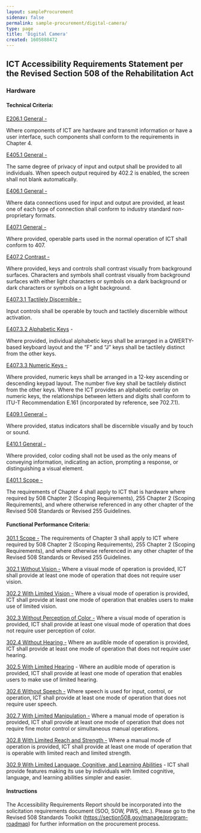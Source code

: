 ```yaml
---
layout: sampleProcurement 
sidenav: false 
permalink: sample-procurement/digital-camera/
type: page
title: 'Digital Camera'
created: 1605888472
---
```


## **ICT Accessibility Requirements Statement per the Revised Section 508 of the Rehabilitation Act**

### **Hardware**

#### **Technical Criteria:**

[E206.1 General -][1]

Where components of ICT are hardware and transmit information or have a user interface, such components shall conform to the requirements in Chapter 4.

[E405.1 General -][2]

The same degree of privacy of input and output shall be provided to all individuals. When speech output required by 402.2 is enabled, the screen shall not blank automatically.

[E406.1 General -][3]

Where data connections used for input and output are provided, at least one of each type of connection shall conform to industry standard non-proprietary formats.

[E407.1 General -][4]

Where provided, operable parts used in the normal operation of ICT shall conform to 407.

[E407.2 Contrast -][4]

Where provided, keys and controls shall contrast visually from background surfaces. Characters and symbols shall contrast visually from background surfaces with either light characters or symbols on a dark background or dark characters or symbols on a light background.

[E407.3.1 Tactilely Discernible -][5]

Input controls shall be operable by touch and tactilely discernible without activation.

[E407.3.2 Alphabetic Keys][5] -

Where provided, individual alphabetic keys shall be arranged in a QWERTY-based keyboard layout and the “F” and “J” keys shall be tactilely distinct from the other keys.

[E407.3.3 Numeric Keys -][5]

Where provided, numeric keys shall be arranged in a 12-key ascending or descending keypad layout. The number five key shall be tactilely distinct from the other keys. Where the ICT provides an alphabetic overlay on numeric keys, the relationships between letters and digits shall conform to ITU-T Recommendation E.161 (incorporated by reference, see 702.7.1).

[E409.1 General -][6]

Where provided, status indicators shall be discernible visually and by touch or sound.

[E410.1 General -][6]

Where provided, color coding shall not be used as the only means of conveying information, indicating an action, prompting a response, or distinguishing a visual element.

[E401.1 Scope -][7]

The requirements of Chapter 4 shall apply to ICT that is hardware where required by 508 Chapter 2 (Scoping Requirements), 255 Chapter 2 (Scoping Requirements), and where otherwise referenced in any other chapter of the Revised 508 Standards or Revised 255 Guidelines.

#### **Functional Performance Criteria:**

[301.1 Scope -][8] The requirements of Chapter 3 shall apply to ICT where required by 508 Chapter 2 (Scoping Requirements), 255 Chapter 2 (Scoping Requirements), and where otherwise referenced in any other chapter of the Revised 508 Standards or Revised 255 Guidelines.

[302.1 Without Vision -][9] Where a visual mode of operation is provided, ICT shall provide at least one mode of operation that does not require user vision.

[302.2 With Limited Vision -][9] Where a visual mode of operation is provided, ICT shall provide at least one mode of operation that enables users to make use of limited vision.

[302.3 Without Perception of Color -][9] Where a visual mode of operation is provided, ICT shall provide at least one visual mode of operation that does not require user perception of color.

[302.4 Without Hearing -][9] Where an audible mode of operation is provided, ICT shall provide at least one mode of operation that does not require user hearing.

[302.5 With Limited Hearing][9] - Where an audible mode of operation is provided, ICT shall provide at least one mode of operation that enables users to make use of limited hearing.

[302.6 Without Speech -][9] Where speech is used for input, control, or operation, ICT shall provide at least one mode of operation that does not require user speech.

[302.7 With Limited Manipulation -][9] Where a manual mode of operation is provided, ICT shall provide at least one mode of operation that does not require fine motor control or simultaneous manual operations.

[302.8 With Limited Reach and Strength -][9] Where a manual mode of operation is provided, ICT shall provide at least one mode of operation that is operable with limited reach and limited strength.

[302.9 With Limited Language, Cognitive, and Learning Abilities][9] - ICT shall provide features making its use by individuals with limited cognitive, language, and learning abilities simpler and easier.

#### **Instructions**

The Accessibility Requirements Report should be incorporated into the solicitation requirements document (SOO, SOW, PWS, etc.). Please go to the Revised 508 Standards Toolkit (<a href="{{site.baseurl}}/manage/program-roadmap">https://section508.gov/manage/program-roadmap</a>) for further information on the procurement process.

 [1]: {{site.baseurl}}/ict-accessibility#e206_1
 [2]: {{site.baseurl}}/ict-accessibility#e405_1
 [3]: {{site.baseurl}}/ict-accessibility#e406_1
 [4]: {{site.baseurl}}/ict-accessibility#e407_1__e407_2
 [5]: {{site.baseurl}}/ict-accessibility#e407_3_1__e407_3_2__e407_3_3
 [6]: {{site.baseurl}}/ict-accessibility#e409_1__e410_1
 [7]: {{site.baseurl}}/ict-accessibility#e401_1
 [8]: {{site.baseurl}}/ict-accessibility#e301_1
 [9]: {{site.baseurl}}/ict-accessibility#e302_1
